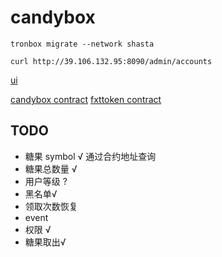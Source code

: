 # candybox

```shell
tronbox migrate --network shasta
```

```shell
curl http://39.106.132.95:8090/admin/accounts
```

[ui](https://lanhuapp.com/url/f2QxV)

[candybox contract](https://api.shasta.trongrid.io/wallet/getcontract?value=415DA5969364A3C7E6AC1981B31ACABBDCC7CC32ED)
[fxttoken contract](https://api.shasta.trongrid.io/wallet/getcontract?value=41a25decae9d2e6797f8a8a65fb597ec3c5077be2c)
## TODO

- 糖果 symbol √ 通过合约地址查询
- 糖果总数量 √
- 用户等级 ?
- 黑名单√
- 领取次数恢复
- event
- 权限 √
- 糖果取出√
